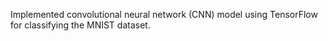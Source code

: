 Implemented convolutional neural network (CNN) model using TensorFlow for classifying the MNIST dataset.
